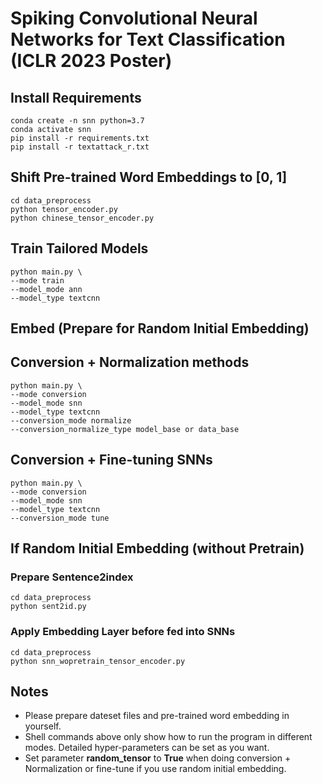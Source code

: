 # Spiking Convolutional Neural Networks for Text Classification (ICLR 2023 Poster)
## Install Requirements

```shell
conda create -n snn python=3.7
conda activate snn
pip install -r requirements.txt
pip install -r textattack_r.txt
```

## Shift Pre-trained Word Embeddings to [0, 1]

```shell
cd data_preprocess
python tensor_encoder.py
python chinese_tensor_encoder.py
```

## Train Tailored Models

```shell
python main.py \
--mode train 
--model_mode ann 
--model_type textcnn
```

## Embed (Prepare for Random Initial Embedding)

## Conversion + Normalization methods

```shell
python main.py \
--mode conversion
--model_mode snn
--model_type textcnn
--conversion_mode normalize
--conversion_normalize_type model_base or data_base
```

## Conversion + Fine-tuning SNNs

```shell
python main.py \
--mode conversion
--model_mode snn
--model_type textcnn
--conversion_mode tune
```

## If Random Initial Embedding (without Pretrain)

### Prepare Sentence2index

```shell
cd data_preprocess
python sent2id.py
```

### Apply Embedding Layer before fed into SNNs

```shell
cd data_preprocess
python snn_wopretrain_tensor_encoder.py
```

## Notes

- Please prepare dateset files and pre-trained word embedding in yourself.
- Shell commands above only show how to run the program in different modes. Detailed hyper-parameters can be set as you want.
- Set parameter **random_tensor** to **True** when doing conversion + Normalization or fine-tune if you use random initial embedding.
